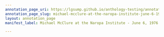 ```yaml
---
annotation_page_uri: https://lgsump.github.io/anthology-testing/annotations/michael-mcclure-at-the-naropa-institute-june-6-1976-canvas-1-situated-voice.json
annotation_page_slug: michael-mcclure-at-the-naropa-institute-june-6-1976-canvas-1-situated-voice
layout: annotation_page
manifest_label: Michael McClure at the Naropa Institute - June 6, 1976

---
```

